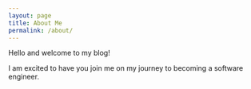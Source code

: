 ```yaml
---
layout: page
title: About Me
permalink: /about/
---
```


Hello and welcome to my blog!

I am excited to have you join me on my journey to becoming a software engineer.